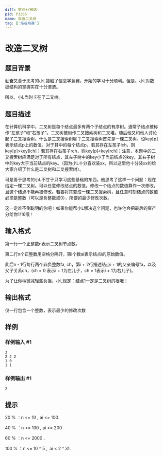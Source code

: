 ```yaml
---
diff: 提高+/省选-
pid: P3365
name: 改造二叉树
tag: ['洛谷月赛']
---
```

# 改造二叉树
## 题目背景

勤奋又善于思考的小L接触了信息学竞赛，开始的学习十分顺利。但是，小L对数据结构的掌握实在十分渣渣。

所以，小L当时卡在了二叉树。

## 题目描述

在计算机科学中，二叉树是每个结点最多有两个子结点的有序树。通常子结点被称作“左孩子”和“右孩子”。二叉树被用作二叉搜索树和二叉堆。随后他又和他人讨论起了二叉搜索树。什么是二叉搜索树呢？二叉搜索树首先是一棵二叉树。设key[p]表示结点p上的数值。对于其中的每个结点p，若其存在左孩子lch，则key[p]>key[lch]；若其存在右孩子rch，则key[p]<key[rch]；注意，本题中的二叉搜索树应满足对于所有结点，其左子树中的key小于当前结点的key，其右子树中的key大于当前结点的key。（因为小L十分喜欢装xx，所以这里他十分装xx的给大家介绍了什么是二叉树和二叉搜索树）。

可是善于思考的小L不甘于只学习这些基础的东西。他思考了这样一个问题：现在给定一棵二叉树，可以任意修改结点的数值。修改一个结点的数值算作一次修改，且这个结点不能再被修改。若要将其变成一棵二叉搜索树，且任意时刻结点的数值必须是整数（可以是负整数或0），所要的最少修改次数。

这一定难不倒聪明的你吧！如果你能帮小L解决这个问题，也许他会把最后的资产分给你1/16哦！

## 输入格式

第一行一个正整数n表示二叉树节点数。

第二行n个正整数用空格分隔开，第i个数ai表示结点i的原始数值。

此后n - 1行每行两个非负整数fa, ch，第i + 2行描述结点i + 1的父亲编号fa，以及父子关系ch，(ch = 0 表示i + 1为左儿子，ch = 1表示i + 1为右儿子)。

为了让你稍微减轻些负担，小L规定：结点1一定是二叉树的根哦！

## 输出格式

仅一行包含一个整数，表示最少的修改次数

## 样例

### 样例输入 #1
```
3
2 2 2
1 0
1 1
```
### 样例输出 #1
```
2
```
## 提示

20 % ：n <= 10 , ai <= 100.

40 % ：n <= 100 , ai <= 200

60 % ：n <= 2000 .

100 % ：n <= 10 ^ 5 ,  ai < 2 ^ 31. 

